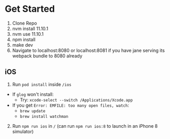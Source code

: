 # Get Started
1. Clone Repo
2. nvm install 11.10.1
3. nvm use 11.10.1
4. npm install
5. make dev
6. Navigate to localhost:8080 or localhost:8081 if you have jane serving its webpack bundle to 8080 already

## iOS
1. Run `pod install` inside `/ios`
  * If `glog` won't install:
    * Try: `xcode-select --switch /Applications/Xcode.app`
  * If you get `Error: EMFILE: too many open files, watch`:
    * `brew update`
    * `brew install watchman`
2. Run `npm run ios` in `/` (can run `npm run ios:8` to launch in an iPhone 8 simulator)
